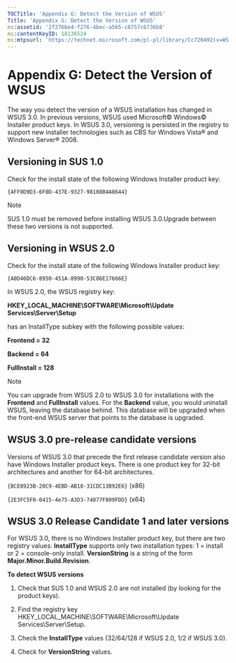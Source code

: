 ```yaml
---
TOCTitle: 'Appendix G: Detect the Version of WSUS'
Title: 'Appendix G: Detect the Version of WSUS'
ms:assetid: '2f276be4-f276-4bec-a565-c8757c6736b8'
ms:contentKeyID: 18136524
ms:mtpsurl: 'https://technet.microsoft.com/pl-pl/library/Cc720492(v=WS.10)'
---
```


Appendix G: Detect the Version of WSUS
======================================

The way you detect the version of a WSUS installation has changed in WSUS 3.0. In previous versions, WSUS used Microsoft© Windows© Installer product keys. In WSUS 3.0, versioning is persisted in the registry to support new installer technologies such as CBS for Windows Vista® and Windows Server® 2008.

Versioning in SUS 1.0
---------------------

Check for the install state of the following Windows Installer product key:

```
{AFF0D9D3-6F0D-437E-9327-98108B4A8644}
```

> [!note]  
> SUS 1.0 must be removed before installing WSUS 3.0.Upgrade between these two versions is not supported. 

Versioning in WSUS 2.0
----------------------

Check for the install state of the following Windows Installer product key:

```
{A0D46DC6-8950-451A-8990-53C86E17666E}
```

In WSUS 2.0, the WSUS registry key:

**HKEY\_LOCAL\_MACHINE\\SOFTWARE\\Microsoft\\Update Services\\Server\\Setup**

has an InstallType subkey with the following possible values:

**Frontend = 32**

**Backend = 64**

**FullInstall = 128**

> [!note]  
> You can upgrade from WSUS 2.0 to WSUS 3.0 for installations with the **Frontend** and **FullInstall** values. For the **Backend** value, you would uninstall WSUS, leaving the database behind. This database will be upgraded when the front-end WSUS server that points to the database is upgraded. 

WSUS 3.0 pre-release candidate versions
---------------------------------------

Versions of WSUS 3.0 that precede the first release candidate version also have Windows Installer product keys. There is one product key for 32-bit architectures and another for 64-bit architectures.

`{BCE8923B-20C9-4EBD-AB18-31CDC13B92E6}` (x86)

`{2E3FC5F0-0415-4e75-A3D3-74077F809FDD}` (x64)

WSUS 3.0 Release Candidate 1 and later versions
-----------------------------------------------

For WSUS 3.0, there is no Windows Installer product key, but there are two registry values: **InstallType** supports only two installation types: 1 = install or 2 = console-only install. **VersionString** is a string of the form **Major.Minor.Build.Revision**.

**To detect WSUS versions**
1.  Check that SUS 1.0 and WSUS 2.0 are not installed (by looking for the product keys).

2.  Find the registry key HKEY\_LOCAL\_MACHINE\\SOFTWARE\\Microsoft\\Update Services\\Server\\Setup.

3.  Check the **InstallType** values (32/64/128 if WSUS 2.0, 1/2 if WSUS 3.0).

4.  Check for **VersionString** values.
